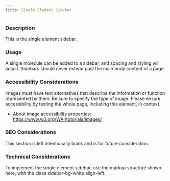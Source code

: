 ```yaml
---
title: Single Element Sidebar
---
```


### Description
This is the single element sidebar.

### Usage
A single molecule can be added to a sidebar, and spacing and styling will adjust. Sidebars should never extend past the main body content of a page.

### Accessibility Considerations
Images must have text alternatives that describe the information or function represented by them. Be sure to specify the type of image. Please ensure accessibility by testing the whole page, including this element, in context.

* About image accessibility properties: https://www.w3.org/WAI/tutorials/images/

### SEO Considerations
This section is left intentionally blank and is for future consideration.

### Technical Considerations
To implement the single element sidebar, use the markup structure shown here, with the class sidebar-bg-white align-left.
